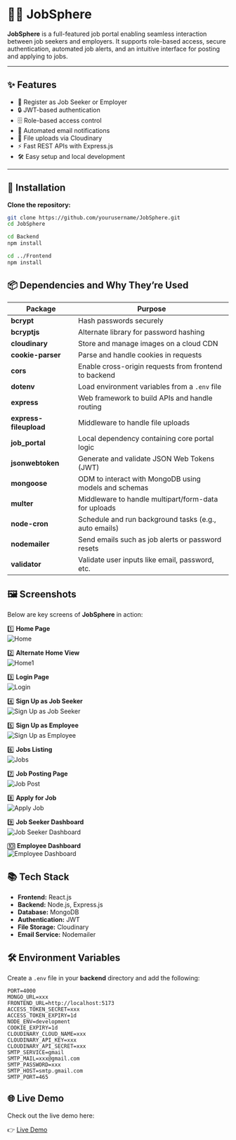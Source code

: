 # 🧑‍💼 JobSphere

**JobSphere** is a full-featured job portal enabling seamless interaction between job seekers and employers. It supports role-based access, secure authentication, automated job alerts, and an intuitive interface for posting and applying to jobs.


---

## ✨ Features

- 📝 Register as Job Seeker or Employer
- 🔒 JWT-based authentication
- 🗄️ Role-based access control
- 📧 Automated email notifications
- 📂 File uploads via Cloudinary
- ⚡ Fast REST APIs with Express.js
- 🛠️ Easy setup and local development

---

## 🚀 Installation

**Clone the repository:**
```bash
git clone https://github.com/yourusername/JobSphere.git
cd JobSphere

cd Backend
npm install

cd ../Frontend
npm install
```

## 📦 Dependencies and Why They’re Used

| Package              | Purpose                                                   |
|----------------------|-----------------------------------------------------------|
| **bcrypt**           | Hash passwords securely                                   |
| **bcryptjs**         | Alternate library for password hashing                    |
| **cloudinary**       | Store and manage images on a cloud CDN                    |
| **cookie-parser**    | Parse and handle cookies in requests                      |
| **cors**             | Enable cross-origin requests from frontend to backend     |
| **dotenv**           | Load environment variables from a `.env` file             |
| **express**          | Web framework to build APIs and handle routing            |
| **express-fileupload** | Middleware to handle file uploads                        |
| **job_portal**       | Local dependency containing core portal logic             |
| **jsonwebtoken**     | Generate and validate JSON Web Tokens (JWT)               |
| **mongoose**         | ODM to interact with MongoDB using models and schemas     |
| **multer**           | Middleware to handle multipart/form-data for uploads      |
| **node-cron**        | Schedule and run background tasks (e.g., auto emails)     |
| **nodemailer**       | Send emails such as job alerts or password resets         |
| **validator**        | Validate user inputs like email, password, etc.           |

## 🖼️ Screenshots

Below are key screens of **JobSphere** in action:

1️⃣ **Home Page**  
![Home](https://github.com/rohit08sen/JOB_SPHERE/blob/master/ss/Home.png)

2️⃣ **Alternate Home View**  
![Home1](https://github.com/rohit08sen/JOB_SPHERE/blob/master/ss/Home1.png)

3️⃣ **Login Page**  
![Login](https://github.com/rohit08sen/JOB_SPHERE/blob/master/ss/Login.png)

4️⃣ **Sign Up as Job Seeker**  
![Sign Up as Job Seeker](https://github.com/rohit08sen/JOB_SPHERE/blob/master/ss/signUpAsJobSeeker.png)

5️⃣ **Sign Up as Employee**  
![Sign Up as Employee](https://github.com/rohit08sen/JOB_SPHERE/blob/master/ss/signupAsEmployee.png)

6️⃣ **Jobs Listing**  
![Jobs](https://github.com/rohit08sen/JOB_SPHERE/blob/master/ss/JObs.png)

7️⃣ **Job Posting Page**  
![Job Post](https://github.com/rohit08sen/JOB_SPHERE/blob/master/ss/jobPost.png)

8️⃣ **Apply for Job**  
![Apply Job](https://github.com/rohit08sen/JOB_SPHERE/blob/master/ss/ApplyJob.png)

9️⃣ **Job Seeker Dashboard**  
![Job Seeker Dashboard](https://github.com/rohit08sen/JOB_SPHERE/blob/master/ss/jobseekerDash.png)

🔟 **Employee Dashboard**  
![Employee Dashboard](https://github.com/rohit08sen/JOB_SPHERE/blob/master/ss/EmployeeDashboard.png)

## 📚 Tech Stack

- **Frontend:** React.js
- **Backend:** Node.js, Express.js
- **Database:** MongoDB
- **Authentication:** JWT
- **File Storage:** Cloudinary
- **Email Service:** Nodemailer

## 🛠️ Environment Variables

Create a `.env` file in your **backend** directory and add the following:

```env
PORT=4000
MONGO_URL=xxx
FRONTEND_URL=http://localhost:5173
ACCESS_TOKEN_SECRET=xxx
ACCESS_TOKEN_EXPIRY=1d
NODE_ENV=development
COOKIE_EXPIRY=1d
CLOUDINARY_CLOUD_NAME=xxx
CLOUDINARY_API_KEY=xxx
CLOUDINARY_API_SECRET=xxx
SMTP_SERVICE=gmail
SMTP_MAIL=xxx@gmail.com
SMTP_PASSWORD=xxx
SMTP_HOST=smtp.gmail.com
SMTP_PORT=465
```

## 🌐 Live Demo

Check out the live demo here:

👉 [Live Demo](https://jobsphere-cgg2.onrender.com/)


